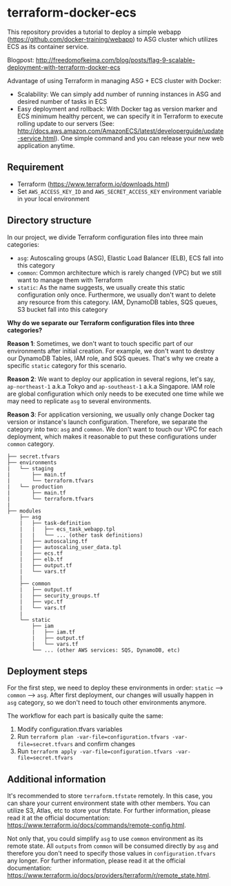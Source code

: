# terraform-docker-ecs

This repository provides a tutorial to deploy a simple webapp (https://github.com/docker-training/webapp) to ASG cluster which utilizes ECS as its container service.

Blogpost: http://freedomofkeima.com/blog/posts/flag-9-scalable-deployment-with-terraform-docker-ecs

Advantage of using Terraform in managing ASG + ECS cluster with Docker:
- Scalability: We can simply add number of running instances in ASG and desired number of tasks in ECS
- Easy deployment and rollback: With Docker tag as version marker and ECS minimum healthy percent, we can specify it in Terraform to execute rolling update to our servers (See: http://docs.aws.amazon.com/AmazonECS/latest/developerguide/update-service.html). One simple command and you can release your new web application anytime.


## Requirement

- Terraform (https://www.terraform.io/downloads.html)
- Set `AWS_ACCESS_KEY_ID` and `AWS_SECRET_ACCESS_KEY` environment variable in your local environment


## Directory structure

In our project, we divide Terraform configuration files into three main categories:
- `asg`: Autoscaling groups (ASG), Elastic Load Balancer (ELB), ECS fall into this category
- `common`: Common architecture which is rarely changed (VPC) but we still want to manage them with Terraform
- `static`: As the name suggests, we usually create this static configuration only once. Furthermore, we usually don't want to delete any resource from this category. IAM, DynamoDB tables, SQS queues, S3 bucket fall into this category

**Why do we separate our Terraform configuration files into three categories?**

**Reason 1**: Sometimes, we don't want to touch specific part of our environments after initial creation. For example, we don't want to destroy our DynamoDB Tables, IAM role, and SQS queues. That's why we create a specific `static` category for this scenario.

**Reason 2**: We want to deploy our application in several regions, let's say, `ap-northeast-1` a.k.a Tokyo and `ap-southeast-1` a.k.a Singapore. IAM role are global configuration which only needs to be executed one time while we may need to replicate `asg` to several environments.

**Reason 3**: For application versioning, we usually only change Docker tag version or instance's launch configuration. Therefore, we separate the category into two: `asg` and `common`. We don't want to touch our VPC for each deployment, which makes it reasonable to put these configurations under `common` category.

```
├── secret.tfvars
├── environments
|   └── staging
|       ├── main.tf
|       └── terraform.tfvars
|   └── production
|       ├── main.tf
|       └── terraform.tfvars
|
├── modules
    ├── asg
    |   ├── task-definition
    |   |   ├── ecs_task_webapp.tpl
    |   |   └── ... (other task definitions)
    |   ├── autoscaling.tf
    |   ├── autoscaling_user_data.tpl
    |   ├── ecs.tf
    |   ├── elb.tf
    |   ├── output.tf
    |   └── vars.tf
    |
    ├── common
    |   ├── output.tf
    |   ├── security_groups.tf
    |   ├── vpc.tf
    |   └── vars.tf
    |
    └── static
        ├── iam
        |   ├── iam.tf
        |   ├── output.tf
        |   └── vars.tf  
        └── ... (other AWS services: SQS, DynamoDB, etc)
```


## Deployment steps

For the first step, we need to deploy these environments in order: `static` --> `common` --> `asg`. After first deployment, our changes will usually happen in `asg` category, so we don't need to touch other environments anymore.

The workflow for each part is basically quite the same:

1. Modify configuration.tfvars variables
2. Run `terraform plan -var-file=configuration.tfvars -var-file=secret.tfvars` and confirm changes
3. Run `terraform apply -var-file=configuration.tfvars -var-file=secret.tfvars`


## Additional information

It's recommended to store `terraform.tfstate` remotely. In this case, you can share your current environment state with other members. You can utilize S3, Atlas, etc to store your tfstate. For further information, please read it at the official documentation: https://www.terraform.io/docs/commands/remote-config.html.

Not only that, you could simplify `asg` to use `common` environment as its remote state. All `outputs` from `common` will be consumed directly by `asg` and therefore you don't need to specify those values in `configuration.tfvars` any longer. For further information, please read it at the official documentation: https://www.terraform.io/docs/providers/terraform/r/remote_state.html.
